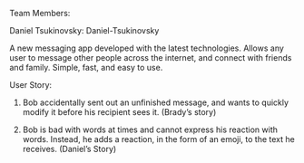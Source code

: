 Team Members:

Daniel Tsukinovsky: Daniel-Tsukinovsky


A new messaging app developed with the latest technologies.
Allows any user to message other people across the internet, and connect with
friends and family.
Simple, fast, and easy to use.

User Story:
1. Bob accidentally sent out an unfinished message, and wants to quickly modify it before his recipient sees it. (Brady’s story)

2. Bob is bad with words at times and cannot express his reaction with words. Instead, he adds a reaction, in the form of an emoji, to the text he receives.
   (Daniel’s Story)

